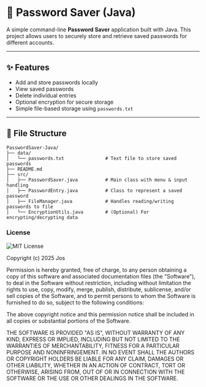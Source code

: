 # 🔐 Password Saver (Java)

A simple command-line **Password Saver** application built with Java. This project allows users to securely store and retrieve saved passwords for different accounts.

---

## ✨ Features

- Add and store passwords locally
- View saved passwords
- Delete individual entries
- Optional encryption for secure storage
- Simple file-based storage using `passwords.txt`

---

## 📂 File Structure

```
PasswordSaver-Java/
├── data/
│   └── passwords.txt               # Text file to store saved passwords
├── README.md
├── src/
│   ├── PasswordSaver.java          # Main class with menu & input handling
│   ├── PasswordEntry.java          # Class to represent a saved password
│   ├── FileManager.java            # Handles reading/writing passwords to file
│   └── EncryptionUtils.java        # (Optional) For encrypting/decrypting data

```

### License

![MIT License](https://img.shields.io/badge/License-MIT-blue.svg)

Copyright (c) 2025 Jos

Permission is hereby granted, free of charge, to any person obtaining a copy
of this software and associated documentation files (the "Software"), to deal
in the Software without restriction, including without limitation the rights
to use, copy, modify, merge, publish, distribute, sublicense, and/or sell
copies of the Software, and to permit persons to whom the Software is
furnished to do so, subject to the following conditions:

The above copyright notice and this permission notice shall be included in all
copies or substantial portions of the Software.

THE SOFTWARE IS PROVIDED "AS IS", WITHOUT WARRANTY OF ANY KIND, EXPRESS OR
IMPLIED, INCLUDING BUT NOT LIMITED TO THE WARRANTIES OF MERCHANTABILITY,
FITNESS FOR A PARTICULAR PURPOSE AND NONINFRINGEMENT. IN NO EVENT SHALL THE
AUTHORS OR COPYRIGHT HOLDERS BE LIABLE FOR ANY CLAIM, DAMAGES OR OTHER
LIABILITY, WHETHER IN AN ACTION OF CONTRACT, TORT OR OTHERWISE, ARISING FROM,
OUT OF OR IN CONNECTION WITH THE SOFTWARE OR THE USE OR OTHER DEALINGS IN THE
SOFTWARE.